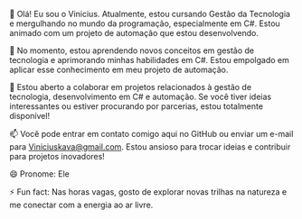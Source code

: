 👋 Olá! Eu sou o Vinicius. Atualmente, estou cursando Gestão da Tecnologia e mergulhando no mundo da programação, especialmente em C#. Estou animado com um projeto de automação que estou desenvolvendo.

🌱 No momento, estou aprendendo novos conceitos em gestão de tecnologia e aprimorando minhas habilidades em C#. Estou empolgado em aplicar esse conhecimento em meu projeto de automação.

💞️ Estou aberto a colaborar em projetos relacionados à gestão de tecnologia, desenvolvimento em C# e automação. Se você tiver ideias interessantes ou estiver procurando por parcerias, estou totalmente disponível!

📫 Você pode entrar em contato comigo aqui no GitHub ou enviar um e-mail para Viniciuskava@gmail.com. Estou ansioso para trocar ideias e contribuir para projetos inovadores!

😄 Pronome: Ele

⚡ Fun fact: Nas horas vagas, gosto de explorar novas trilhas na natureza e me conectar com a energia ao ar livre.
